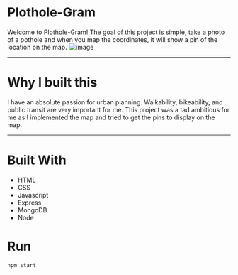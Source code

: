 # Plothole-Gram

Welcome to Plothole-Gram!
The goal of this project is simple, take a photo of a pothole and when you map the coordinates, it will show a pin of the location on the map.
![image](https://user-images.githubusercontent.com/101364268/193881231-a3f2d128-5531-4527-a8be-8276c0cc6c2b.png)

---
# Why I built this

I have an absolute passion for urban planning. Walkability, bikeability, and public transit are very important for me. This project was a tad ambitious for me as I implemented the map and tried to get the pins to display on the map. 


---

# Built With

- HTML
- CSS
- Javascript
- Express
- MongoDB
- Node

# Run

`npm start`
